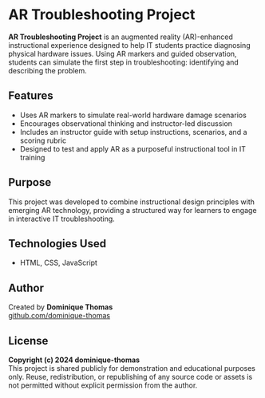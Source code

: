 # AR Troubleshooting Project

**AR Troubleshooting Project** is an augmented reality (AR)-enhanced instructional experience designed to help IT students practice diagnosing physical hardware issues. Using AR markers and guided observation, students can simulate the first step in troubleshooting: identifying and describing the problem.

## Features
- Uses AR markers to simulate real-world hardware damage scenarios
- Encourages observational thinking and instructor-led discussion
- Includes an instructor guide with setup instructions, scenarios, and a scoring rubric
- Designed to test and apply AR as a purposeful instructional tool in IT training

## Purpose
This project was developed to combine instructional design principles with emerging AR technology, providing a structured way for learners to engage in interactive IT troubleshooting.

## Technologies Used
- HTML, CSS, JavaScript

## Author
Created by **Dominique Thomas**  
[github.com/dominique-thomas](https://github.com/dominique-thomas)

## License  
**Copyright (c) 2024 dominique-thomas**  
This project is shared publicly for demonstration and educational purposes only. Reuse, redistribution, or republishing of any source code or assets is not permitted without explicit permission from the author.
